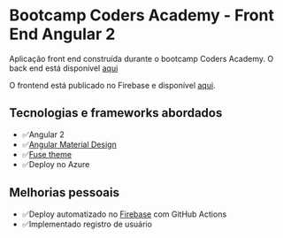 # Bootcamp Coders Academy - Front End Angular 2

Aplicação front end construída durante o bootcamp Coders Academy. O back end está disponível [aqui](https://github.com/wallacemariadeandrade/coders-academy-bootcamp-turma-1)

O frontend está publicado no Firebase e disponível [aqui](https://codersacademyangularfrontend.web.app/).

## Tecnologias e frameworks abordados

- :white_check_mark:Angular 2
- :white_check_mark:[Angular Material Design](https://material.angular.io/)
- :white_check_mark:[Fuse theme](http://angular-material.fusetheme.com/apps/dashboards/analytics)
- :white_check_mark:Deploy no Azure

## Melhorias pessoais

- :white_check_mark:Deploy automatizado no [Firebase](https://firebase.google.com/?hl=pt-br) com GitHub Actions
- :white_check_mark:Implementado registro de usuário
